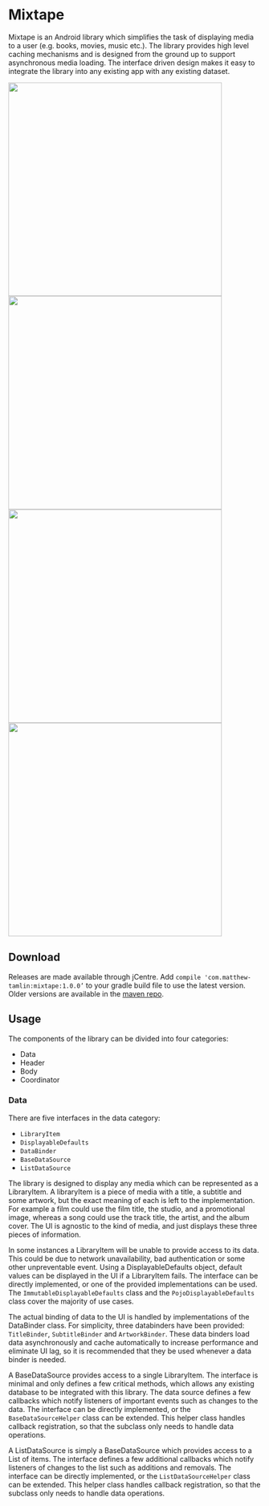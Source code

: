 # Mixtape
Mixtape is an Android library which simplifies the task of displaying media to a user (e.g. books, movies, music etc.). The library provides high level caching mechanisms and is designed from the ground up to support asynchronous media loading. The interface driven design makes it easy to integrate the library into any existing app with any existing dataset.

<img src="https://raw.githubusercontent.com/MatthewTamlin/Mixtape/master/artwork/songs_scroll.gif" width="425"/> <img src="https://raw.githubusercontent.com/MatthewTamlin/Mixtape/master/artwork/albums_scroll.gif" width="425"/>
<img src="https://raw.githubusercontent.com/MatthewTamlin/Mixtape/master/artwork/songs_options.gif" width="425"/> <img src="https://raw.githubusercontent.com/MatthewTamlin/Mixtape/master/artwork/albums_options.gif" width="425"/>

## Download
Releases are made available through jCentre. Add `compile 'com.matthew-tamlin:mixtape:1.0.0’` to your gradle build file to use the latest version. Older versions are available in the [maven repo](https://bintray.com/matthewtamlin/maven/Mixtape).

## Usage
The components of the library can be divided into four categories:
- Data
- Header
- Body
- Coordinator

### Data
There are five interfaces in the data category:
- `LibraryItem`
- `DisplayableDefaults`
- `DataBinder`
- `BaseDataSource`
- `ListDataSource`

The library is designed to display any media which can be represented as a LibraryItem. A libraryItem is a piece of media with a title, a subtitle and some artwork, but the exact meaning of each is left to the implementation. For example a film could use the film title, the studio, and a promotional image, whereas a song could use the track title, the artist, and the album cover. The UI is agnostic to the kind of media, and just displays these three pieces of information.

In some instances a LibraryItem will be unable to provide access to its data. This could be due to network unavailability, bad authentication or some other unpreventable event. Using a DisplayableDefaults object, default values can be displayed in the UI if a LibraryItem fails. The interface can be directly implemented, or one of the provided implementations can be used. The `ImmutableDisplayableDefaults` class and the `PojoDisplayableDefaults` class cover the majority of use cases.

The actual binding of data to the UI is handled by implementations of the DataBinder class. For simplicity, three databinders have been provided: `TitleBinder`, `SubtitleBinder` and `ArtworkBinder`. These data binders load data asynchronously and cache automatically to increase performance and eliminate UI lag, so it is recommended that they be used whenever a data binder is needed.

A BaseDataSource provides access to a single LibraryItem. The interface is minimal and only defines a few critical methods, which allows any existing database to be integrated with this library. The data source defines a few callbacks which notify listeners of important events such as changes to the data. The interface can be directly implemented, or the `BaseDataSourceHelper` class can be extended. This helper class handles callback registration, so that the subclass only needs to handle data operations.

A ListDataSource is simply a BaseDataSource which provides access to a List of items. The interface defines a few additional callbacks which notify listeners of changes to the list such as additions and removals. The interface can be directly implemented, or the `ListDataSourceHelper` class can be extended. This helper class handles callback registration, so that the subclass only needs to handle data operations.
